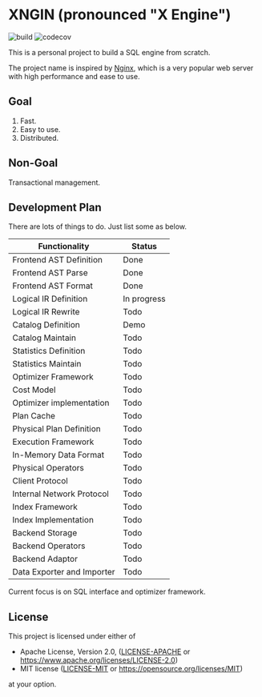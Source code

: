 # XNGIN (pronounced "X Engine")

![build](https://github.com/jiangzhe/xngin/actions/workflows/build.yml/badge.svg)
![codecov](https://codecov.io/gh/jiangzhe/xngin/branch/main/graph/badge.svg?token=T3RMZE2998)

This is a personal project to build a SQL engine from scratch.

The project name is inspired by [Nginx](https://en.wikipedia.org/wiki/Nginx), which is a
very popular web server with high performance and ease to use. 

## Goal

1. Fast.
2. Easy to use.
3. Distributed.

## Non-Goal

Transactional management.

## Development Plan

There are lots of things to do. Just list some as below.

| Functionality | Status |
|---------------|--------|
| Frontend AST Definition | Done |
| Frontend AST Parse | Done |
| Frontend AST Format | Done |
| Logical IR Definition | In progress |
| Logical IR Rewrite   | Todo |
| Catalog Definition | Demo |
| Catalog Maintain | Todo |
| Statistics Definition | Todo |
| Statistics Maintain | Todo |
| Optimizer Framework | Todo |
| Cost Model | Todo |
| Optimizer implementation | Todo |
| Plan Cache | Todo |
| Physical Plan Definition | Todo |
| Execution Framework | Todo |
| In-Memory Data Format | Todo |
| Physical Operators | Todo |
| Client Protocol | Todo |
| Internal Network Protocol | Todo |
| Index Framework | Todo |
| Index Implementation | Todo |
| Backend Storage | Todo |
| Backend Operators | Todo |
| Backend Adaptor | Todo |
| Data Exporter and Importer | Todo |

Current focus is on SQL interface and optimizer framework.

## License

This project is licensed under either of

 * Apache License, Version 2.0, ([LICENSE-APACHE](LICENSE-APACHE) or
   https://www.apache.org/licenses/LICENSE-2.0)
 * MIT license ([LICENSE-MIT](LICENSE-MIT) or
   https://opensource.org/licenses/MIT)

at your option.
